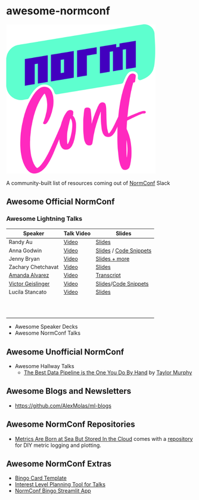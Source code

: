 # awesome-normconf


<img src="NormConf_Logo.png" data-canonical-src="https://gyazo.com/eb5c5741b6a9a16c692170a41a49c858.png" width="400" height="400" />

A community-built list of resources coming out of [NormConf](https://normconf.com/) Slack


## Awesome Official NormConf

### Awesome Lightning Talks 

| Speaker | Talk Video | Slides | 
|---------|------------|--------|
|Randy Au         |  [Video](https://youtu.be/-6sS3wVYpM8)          | [Slides](https://docs.google.com/presentation/d/1hmtZ1Hpm2M4lEEEHfVWl6-zX_aVhdjQQ5JxK8dUzqPM/edit?usp=sharing)        |
|Anna Godwin         |  [Video](https://www.youtube.com/watch?v=rB_yaWEHhtM)          |  [Slides](https://github.com/annagodwin/normconf-intro-pdf/blob/main/NormConf%20Intro%20PDF%20Extraction.pdf)  / [Code Snippets](https://github.com/annagodwin/normconf-intro-pdf/blob/main/README.md)    |
|Jenny Bryan | [Video](https://youtu.be/ES1LTlnpLMk) |  [Slides + more](https://github.com/jennybc/how-to-name-files) |
|Zachary Chetchavat|[Video](https://www.youtube.com/watch?v=HF0F4H8BNsE)|[Slides](https://docs.google.com/presentation/d/1lK-fz0t154UkB5NoyKmNFArbDfHGmGTtgE-5GifveQQ/edit?usp=sharing)|
|[Amanda Alvarez](https://gecky.me/about/)         |[Video](https://www.youtube.com/watch?v=Z-xnFdtCL0o)            |[Transcript](https://gecky.me/posts/lightning-talk/)        |
|[Victor Geislinger](https://github.com/MrGeislinger) |[Video](https://www.youtube.com/watch?v=vRhe4QYrXfM) |[Slides](https://docs.google.com/presentation/d/1Sq-zKNoDYf3AWM6qaUnFmeue5EsKJAKfPm-EZlG7TnI/edit?usp=sharing)/[Code Snippets](https://gist.github.com/MrGeislinger/45253dc84d61c48c6a63abc8acb423aa) |
| Lucila Stancato        |  [Video](https://www.youtube.com/watch?v=gYk32uHcL6E)           |    [Slides]([https://youtu.be/ES1LTlnpLMk](https://github.com/normconf/awesome-normconf/blob/main/slides/lightning-talk-lucila-stancato.pdf))    |
|         |            |        |
|         |            |        |
|         |            |        |
|         |            |        |
|         |            |        |
|         |            |        |
|         |            |        |
|         |            |        |
|         |            |        |
|         |            |        |
|         |            |        |

+ Awesome Speaker Decks
+ Awesome NormConf Talks

## Awesome Unofficial NormConf

+ Awesome Hallway Talks
  + [The Best Data Pipeline is the One You Do By Hand](https://youtu.be/sHD1O1L2Uu4) by [Taylor Murphy](https://twitter.com/tayloramurphy)

## Awesome Blogs and Newsletters

+ https://github.com/AlexMolas/ml-blogs

## Awesome NormConf Repositories

+ [Metrics Are Born at Sea But Stored In the Cloud](https://www.youtube.com/watch?v=JANC6DNJC0o) comes with a [repository](https://github.com/luis-mueller/normconf-2022) for DIY metric logging and plotting.

## Awesome NormConf Extras


+ [Bingo Card Template](https://docs.google.com/document/d/16DbU2xWBabk-R2FqmpAlOJoPqEnToxQ5qDJiVQu9NKI/edit?usp=sharing)
+ [Interest Level Planning Tool for Talks](https://docs.google.com/spreadsheets/d/1IFB8oEnyceZQCCubdD5k4ToARZ4nV822alHFSl9nMus/edit?usp=sharing)
+ [NormConf Bingo Streamlit App](https://normconf-bingo.streamlit.app/)
